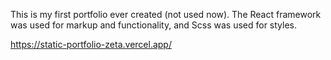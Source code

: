 This is my first portfolio ever created (not used now). The React framework was used for markup and functionality, and Scss was used for styles.

https://static-portfolio-zeta.vercel.app/
